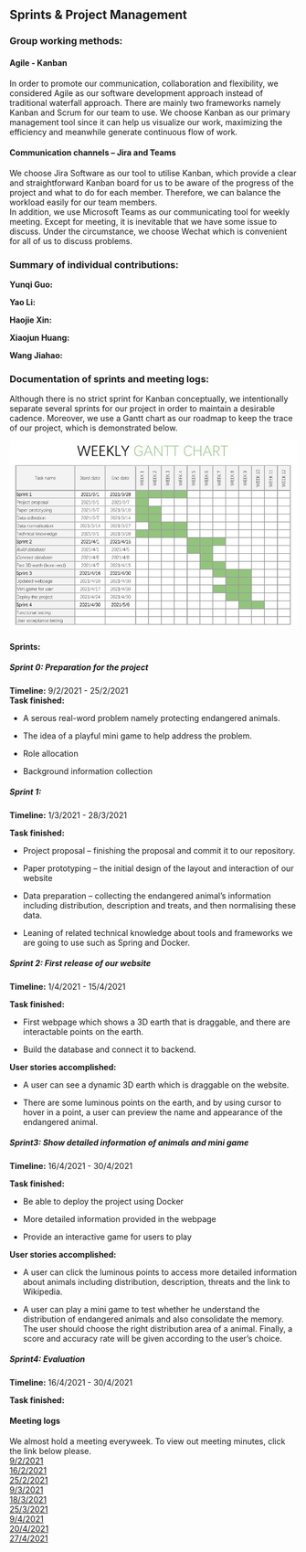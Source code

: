 ## Sprints & Project Management
### Group working methods:
#### Agile - Kanban
In order to promote our communication, collaboration and flexibility, we considered Agile as our software development approach instead of traditional waterfall approach. There are mainly two frameworks namely Kanban and Scrum for our team to use. We choose Kanban as our primary management tool since it can help us visualize our work, maximizing the efficiency and meanwhile generate continuous flow of work.
#### Communication channels – Jira and Teams
We choose Jira Software as our tool to utilise Kanban, which provide a clear and straightforward Kanban board for us to be aware of the progress of the project and what to do for each member. Therefore, we can balance the workload easily for our team members.  
In addition, we use Microsoft Teams as our communicating tool for weekly meeting. Except for meeting, it is inevitable that we have some issue to discuss. Under the circumstance, we choose Wechat which is convenient for all of us to discuss problems.
### Summary of individual contributions:
**Yunqi Guo:**

**Yao Li:**

**Haojie Xin:**

**Xiaojun Huang:**

**Wang Jiahao:**

### Documentation of sprints and meeting logs:
Although there is no strict sprint for Kanban conceptually, we intentionally separate several sprints for our project in order to maintain a desirable cadence. Moreover, we use a Gantt chart as our roadmap to keep the trace of our project, which is demonstrated below.

![Gantt](GanttChart.jpg)

#### Sprints:
##### Sprint 0: Preparation for the project

**Timeline:** 9/2/2021 - 25/2/2021  
**Task finished:**
* A serous real-word problem namely protecting endangered animals.

* The idea of a playful mini game to help address the problem.

* Role allocation
* Background information collection

##### Sprint 1:
**Timeline:** 1/3/2021 - 28/3/2021  

**Task finished:**
* Project proposal – finishing the proposal and commit it to our repository.  

* Paper prototyping – the initial design of the layout and interaction of our website
* Data preparation – collecting the endangered animal’s information including distribution, description and treats, and then normalising these data.
* Leaning of related technical knowledge about tools and frameworks we are going to use such as Spring and Docker.

##### Sprint 2: First release of our website  
**Timeline:** 1/4/2021 - 15/4/2021  

**Task finished:**

* First webpage which shows a 3D earth that is draggable, and there are interactable points on the earth.

* Build the database and connect it to backend.

**User stories accomplished:**

* A user can see a dynamic 3D earth which is draggable on the website.

* There are some luminous points on the earth, and by using cursor to hover in a point, a user can preview the name and appearance of the endangered animal.

##### Sprint3: Show detailed information of animals and mini game

**Timeline:** 16/4/2021 - 30/4/2021  

**Task finished:**

* Be able to deploy the project using Docker

* More detailed information provided in the webpage
* Provide an interactive game for users to play

**User stories accomplished:**
* A user can click the luminous points to access more detailed information about animals including distribution, description, threats and the link to Wikipedia.

* A user can play a mini game to test whether he understand the distribution of endangered animals and also consolidate the memory. The user should choose the right distribution area of a animal. Finally, a score and accuracy rate will be given according to the user’s choice.

##### Sprint4: Evaluation
**Timeline:** 16/4/2021 - 30/4/2021  

**Task finished:**  

#### Meeting logs  
We almost hold a meeting everyweek. To view out meeting minutes, click the link below please.  
[9/2/2021](MeetingLogs/9.2.2021.md)  
[16/2/2021](MeetingLogs/16.2.2021.md)  
[25/2/2021](MeetingLogs/25.2.2021.md)  
[9/3/2021](MeetingLogs/9.3.2021.md)  
[18/3/2021](MeetingLogs/18.3.2021.md)  
[25/3/2021](MeetingLogs/25.3.2021.md)  
[9/4/2021](MeetingLogs/9.4.2021.md)  
[20/4/2021](MeetingLogs/20.4.2021.md)  
[27/4/2021](MeetingLogs/27.4.2021.md)  
